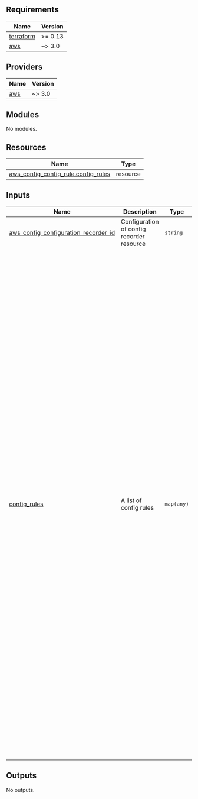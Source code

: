 ## Requirements

| Name | Version |
|------|---------|
| <a name="requirement_terraform"></a> [terraform](#requirement\_terraform) | >= 0.13 |
| <a name="requirement_aws"></a> [aws](#requirement\_aws) | ~> 3.0 |

## Providers

| Name | Version |
|------|---------|
| <a name="provider_aws"></a> [aws](#provider\_aws) | ~> 3.0 |

## Modules

No modules.

## Resources

| Name | Type |
|------|------|
| [aws_config_config_rule.config_rules](https://registry.terraform.io/providers/hashicorp/aws/latest/docs/resources/config_config_rule) | resource |

## Inputs

| Name | Description | Type | Default | Required |
|------|-------------|------|---------|:--------:|
| <a name="input_aws_config_configuration_recorder_id"></a> [aws\_config\_configuration\_recorder\_id](#input\_aws\_config\_configuration\_recorder\_id) | Configuration of config recorder resource | `string` | `""` | no |
| <a name="input_config_rules"></a> [config\_rules](#input\_config\_rules) | A list of config rules | `map(any)` | <pre>{<br>  "EC2_SECURITY_GROUP_ATTACHED_TO_ENI": {<br>    "name": "ec2-security-group-attached-to-eni",<br>    "scope": {<br>      "compliance_resource_types": [<br>        "AWS::EC2::SecurityGroup"<br>      ]<br>    },<br>    "source": {<br>      "owner": "AWS",<br>      "source_identifier": "EC2_SECURITY_GROUP_ATTACHED_TO_ENI"<br>    }<br>  },<br>  "IAM_ROOT_ACCESS_KEY_CHECK": {<br>    "name": "iam-root-access-key-check",<br>    "scope": {<br>      "compliance_resource_types": []<br>    },<br>    "source": {<br>      "owner": "AWS",<br>      "source_identifier": "IAM_ROOT_ACCESS_KEY_CHECK"<br>    }<br>  },<br>  "MFA_ENABLED_FOR_IAM_CONSOLE_ACCESS": {<br>    "name": "mfa-enabled-for-iam-console-access",<br>    "scope": {<br>      "compliance_resource_types": []<br>    },<br>    "source": {<br>      "owner": "AWS",<br>      "source_identifier": "MFA_ENABLED_FOR_IAM_CONSOLE_ACCESS"<br>    }<br>  },<br>  "cloud_trail_enabled": {<br>    "name": "cloud-trail-enabled",<br>    "scope": {<br>      "compliance_resource_types": []<br>    },<br>    "source": {<br>      "owner": "AWS",<br>      "source_identifier": "CLOUD_TRAIL_ENABLED"<br>    }<br>  },<br>  "incoming_ssh_disabled": {<br>    "name": "incoming-ssh-disabled",<br>    "scope": {<br>      "compliance_resource_types": [<br>        "AWS::EC2::SecurityGroup"<br>      ]<br>    },<br>    "source": {<br>      "owner": "AWS",<br>      "source_identifier": "INCOMING_SSH_DISABLED"<br>    }<br>  },<br>  "root_account_mfa_enabled": {<br>    "name": "root-account-mfa-enabled",<br>    "scope": {<br>      "compliance_resource_types": []<br>    },<br>    "source": {<br>      "owner": "AWS",<br>      "source_identifier": "ROOT_ACCOUNT_MFA_ENABLED"<br>    }<br>  }<br>}</pre> | no |

## Outputs

No outputs.
